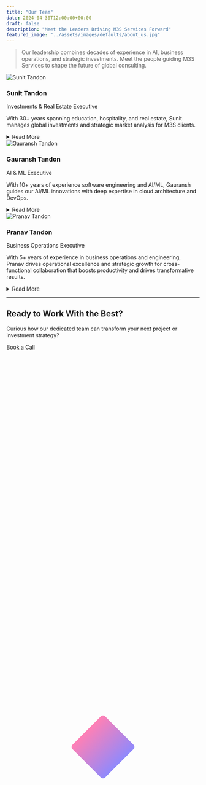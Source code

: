 ```yaml
---
title: "Our Team"
date: 2024-04-30T12:00:00+00:00
draft: false
description: "Meet the Leaders Driving M3S Services Forward"
featured_image: "../assets/images/defaults/about_us.jpg"
---
```


> Our leadership combines decades of experience in AI, business operations, and strategic investments. Meet the people guiding M3S Services to shape the future of global consulting.

<style>
/* Diamond shape behind each photo */
.diamond-wrapper {
  position: absolute;
  width: 120px;
  height: 120px;
  /* Create a diamond by rotating a square */
  transform: rotate(45deg);
  /* Use a brand gradient or solid color */
  background: linear-gradient(to right, #ff80b5, #9089fc);
  top: 50%;
  left: 50%;
  transform: translate(-50%, -50%) rotate(45deg);
  z-index: -1;
  border-radius: 8px; /* optional rounding for corners */
}

/* For the detail toggles: smooth open/close */
.details-content {
  max-height: 0;
  overflow: hidden;
  transition: max-height 0.3s ease;
}
</style>

<div class="space-y-12 mt-8">
  <!-- 1) Gauransh Tandon -->
  <div class="md:flex md:items-center md:space-x-6 bg-gray-900 rounded-lg p-6 hover:shadow-xl transition-shadow relative">
    <!-- Photo & Diamond -->
    <div class="relative mb-4 md:mb-0 w-32 h-32 mx-auto md:mx-0">
      <div class="diamond-wrapper"></div>
      <img 
        src="https://pub-63c6a647b6f740e885a4d0b9305248e3.r2.dev/defaults/sunit.jpg"
        alt="Sunit Tandon"
        class="rounded-full w-32 h-32 object-cover"
      />
    </div>
    <!-- Text/Bio -->
    <div class="flex-1 text-center md:text-left">
      <h3 class="text-2xl font-bold text-white">Sunit Tandon</h3>
      <p class="text-md text-pink-400 font-semibold">Investments & Real Estate Executive</p>
      <p class="mt-2 text-gray-300">
        With 30+ years spanning education, hospitality, and real estate, Sunit manages global investments and strategic market analysis for M3S clients.
      </p>
      <!-- Read More Toggle -->
      <details class="mt-3 animate-details">
        <summary class="text-pink-400 cursor-pointer font-medium hover:underline">
          Read More
        </summary>
        <div class="details-content mt-2 text-gray-400 text-sm">
          <p>
            Sunit’s track record includes large-scale hospitality ventures, real estate investment firms, and education administration. His robust planning and stakeholder management expertise guide M3S in building resilient, diversified portfolios for long-term success.
          </p>
        </div>
      </details>
    </div>
  </div>

  <div class="md:flex md:items-center md:space-x-6 bg-gray-900 rounded-lg p-6 hover:shadow-xl transition-shadow relative">
    <!-- Photo & Diamond -->
    <div class="relative mb-4 md:mb-0 w-32 h-32 mx-auto md:mx-0">
      <div class="diamond-wrapper"></div>
      <img 
        src="https://pub-63c6a647b6f740e885a4d0b9305248e3.r2.dev/defaults/gauransh.jpg" 
        alt="Gauransh Tandon" 
        class="rounded-full w-32 h-32 object-cover"
      />
    </div>
    <!-- Text/Bio -->
    <div class="flex-1 text-center md:text-left">
      <h3 class="text-2xl font-bold text-white">Gauransh Tandon</h3>
      <p class="text-md text-pink-400 font-semibold">AI & ML Executive</p>
      <p class="mt-2 text-gray-300">
        With 10+ years of experience software engineering and AI/ML, Gauransh guides our AI/ML innovations with deep expertise in cloud architecture and DevOps.
      </p>
      <!-- Read More Toggle -->
      <details class="mt-3 animate-details">
        <summary class="text-pink-400 cursor-pointer font-medium hover:underline">
          Read More
        </summary>
        <div class="details-content mt-2 text-gray-400 text-sm">
          <p>
            Gauransh was a founding member of ServiceNow's AI team and helped build them large-scale machine learning solutions in Python. He also had a research stint at the University of Cambridge. He actively mentors junior engineers and ensures real-world AI applications stay at the heart of M3S’s services.
          </p>
        </div>
      </details>
    </div>
  </div>

  <!-- 2) Pranav Tandon -->
  <div class="md:flex md:items-center md:space-x-6 bg-gray-900 rounded-lg p-6 hover:shadow-xl transition-shadow relative">
    <!-- Photo & Diamond -->
    <div class="relative mb-4 md:mb-0 w-32 h-32 mx-auto md:mx-0">
      <div class="diamond-wrapper"></div>
      <img 
        src="https://pub-63c6a647b6f740e885a4d0b9305248e3.r2.dev/defaults/pranav.jpg"
        alt="Pranav Tandon"
        class="rounded-full w-32 h-32 object-cover"
      />
    </div>
    <!-- Text/Bio -->
    <div class="flex-1 text-center md:text-left">
      <h3 class="text-2xl font-bold text-white">Pranav Tandon</h3>
      <p class="text-md text-pink-400 font-semibold">Business Operations Executive</p>
      <p class="mt-2 text-gray-300">
        With 5+ years of experience in business operations and engineering, Pranav drives operational excellence and strategic growth for cross-functional collaboration that boosts productivity and drives transformative results.
      </p>
      <!-- Read More Toggle -->
      <details class="mt-3 animate-details">
        <summary class="text-pink-400 cursor-pointer font-medium hover:underline">
          Read More
        </summary>
        <div class="details-content mt-2 text-gray-400 text-sm">
          <p>
            Having led SaaS projects and contributed to data-driven solutions, Pranav ensures that M3S’s services align with client needs and market trends. With experience spanning AI drug discovery, SaaS development, and bioinformatics, Pranav brings a multidisciplinary approach to M3S. Pranav's expertise in data analytics and visualization ensures M3S delivers cutting-edge, data-driven solutions tailored to each client's unique needs.
          </p>
        </div>
      </details>
    </div>
  </div>  
</div>

---

<section class="bg-gray-900 py-12">
<h2 class="text-4xl font-bold text-white text-center mb-8">Ready to Work With the Best?</h2>
<div class="mt-12 text-center">
  <p class="text-lg text-gray-300 mb-6">
    Curious how our dedicated team can transform your next project or investment strategy?
  </p>
  <a
    href="https://cal.com/m3sservices/30min"
    target="_blank"
    rel="noopener"
    class="inline-block rounded-md bg-gradient-to-r from-pink-500 to-purple-500 px-6 py-3 text-sm font-semibold text-white transition hover:from-purple-500 hover:to-pink-500 focus-visible:outline-none focus-visible:ring-2 focus-visible:ring-pink-500 focus-visible:ring-offset-2"
  >
    Book a Call
  </a>
</div>
</section>

<script>
// Animate <details> expansions
document.addEventListener('DOMContentLoaded', () => {
  document.querySelectorAll('.animate-details').forEach(details => {
    const content = details.querySelector('.details-content');
    if (details.hasAttribute('open')) {
      content.style.maxHeight = content.scrollHeight + 'px';
    }
    details.addEventListener('toggle', () => {
      if (details.open) {
        content.style.maxHeight = content.scrollHeight + 'px';
      } else {
        content.style.maxHeight = 0;
      }
    });
  });
});
</script>
